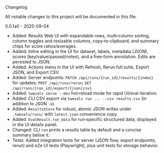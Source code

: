 Changelog

All notable changes to this project will be documented in this file.

0.0.1a0 - 2025-09-04

- Added: Results Web UI with expandable rows, multi‑column sorting, column toggles and resizable columns, copy‑to‑clipboard, and summary chips for score ratios/averages.
- Added: Inline editing in the UI for dataset, labels, metadata (JSON), scores (key/value/passed/notes), and a free‑form annotation. Edits are persisted to JSON.
- Added: Actions menu in the UI with Refresh, Rerun full suite, Export JSON, and Export CSV.
- Added: Server endpoints: `PATCH /api/runs/{run_id}/results/{index}` for updates; `POST /api/runs/rerun`; `GET /api/runs/{run_id}/export/{json|csv}`.
- Added: `twevals serve --dev` hot‑reload mode for rapid UI/eval iteration.
- Added: CLI CSV export via `twevals run ... --csv results.csv` (in addition to JSON `-o`).
- Added: `ResultsStore` for robust, atomic JSON writes under `.twevals/runs/` with `latest.json` convenience copy.
- Added: `EvalResult.run_data` for run‑specific structured data, displayed in the UI details panel.
- Changed: CLI `run` prints a results table by default and a concise summary below it.
- Tests: Added integration tests for server (JSON flow, export endpoints, rerun) and e2e UI tests (Playwright), plus unit tests for storage behavior.

